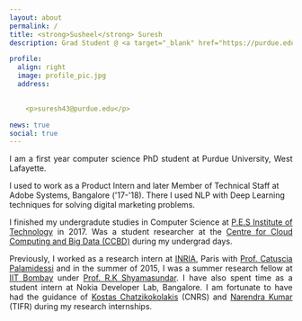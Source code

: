 ```yaml
---
layout: about
permalink: /
title: <strong>Susheel</strong> Suresh
description: Grad Student @ <a target="_blank" href="https://purdue.edu">Purdue University</a>

profile:
  align: right
  image: profile_pic.jpg
  address:     
    

    <p>suresh43@purdue.edu</p> 

news: true
social: true
---
```


<p align="justify">
I am a first year computer science PhD student at Purdue University, West Lafayette. 
</p>

<p align="justify">
	
I used to work as a Product Intern and later Member of Technical Staff at Adobe Systems, Bangalore ('17-'18). There I used NLP with Deep Learning techniques for solving digital marketing problems.

</p>
<p align="justify">
I finished my undergradute studies in Computer Science at <a href="http://www.pes.edu/">P.E.S Institute of Technology</a> in 2017. Was a student researcher at the <a href="http://pes.edu/research/cloud-computing-big-data/">Centre for Cloud Computing and Big Data (CCBD)</a> during my undergrad days.
</p>
<p align="justify">
Previously, I worked as a research intern at <a href="https://www.inria.fr/en/">INRIA</a>, Paris with <a href="http://www.lix.polytechnique.fr/~catuscia/">Prof. Catuscia Palamidessi</a> and in the summer of 2015, I was a summer research fellow at <a href="http://www.iitb.ac.in/">IIT Bombay</a> under <a href="">Prof. R.K Shyamasundar</a>. I have also spent time as a student intern at Nokia Developer Lab, Bangalore. I am fortunate to have had the guidance of <a href="http://www.lix.polytechnique.fr/~kostas/">Kostas Chatzikokolakis</a> (CNRS) and <a href="http://www.idrbt.ac.in/nvnaren.html">Narendra Kumar</a> (TIFR) during my research internships.

</p>
